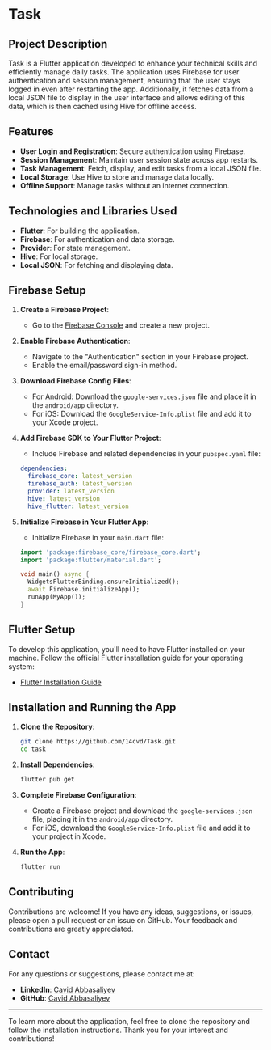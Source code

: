 # Task

## Project Description
Task is a Flutter application developed to enhance your technical skills and efficiently manage daily tasks. The application uses Firebase for user authentication and session management, ensuring that the user stays logged in even after restarting the app. Additionally, it fetches data from a local JSON file to display in the user interface and allows editing of this data, which is then cached using Hive for offline access.

## Features
- **User Login and Registration**: Secure authentication using Firebase.
- **Session Management**: Maintain user session state across app restarts.
- **Task Management**: Fetch, display, and edit tasks from a local JSON file.
- **Local Storage**: Use Hive to store and manage data locally.
- **Offline Support**: Manage tasks without an internet connection.

## Technologies and Libraries Used
- **Flutter**: For building the application.
- **Firebase**: For authentication and data storage.
- **Provider**: For state management.
- **Hive**: For local storage.
- **Local JSON**: For fetching and displaying data.

## Firebase Setup
1. **Create a Firebase Project**:
    - Go to the [Firebase Console](https://console.firebase.google.com/) and create a new project.

2. **Enable Firebase Authentication**:
    - Navigate to the "Authentication" section in your Firebase project.
    - Enable the email/password sign-in method.

3. **Download Firebase Config Files**:
    - For Android: Download the `google-services.json` file and place it in the `android/app` directory.
    - For iOS: Download the `GoogleService-Info.plist` file and add it to your Xcode project.

4. **Add Firebase SDK to Your Flutter Project**:
    - Include Firebase and related dependencies in your `pubspec.yaml` file:
    ```yaml
    dependencies:
      firebase_core: latest_version
      firebase_auth: latest_version
      provider: latest_version
      hive: latest_version
      hive_flutter: latest_version
    ```

5. **Initialize Firebase in Your Flutter App**:
    - Initialize Firebase in your `main.dart` file:
    ```dart
    import 'package:firebase_core/firebase_core.dart';
    import 'package:flutter/material.dart';

    void main() async {
      WidgetsFlutterBinding.ensureInitialized();
      await Firebase.initializeApp();
      runApp(MyApp());
    }
    ```

## Flutter Setup
To develop this application, you'll need to have Flutter installed on your machine. Follow the official Flutter installation guide for your operating system:

- [Flutter Installation Guide](https://flutter.dev/docs/get-started/install)

## Installation and Running the App
1. **Clone the Repository**:
    ```bash
    git clone https://github.com/14cvd/Task.git
    cd task
    ```

2. **Install Dependencies**:
    ```bash
    flutter pub get
    ```

3. **Complete Firebase Configuration**:
    - Create a Firebase project and download the `google-services.json` file, placing it in the `android/app` directory.
    - For iOS, download the `GoogleService-Info.plist` file and add it to your project in Xcode.

4. **Run the App**:
    ```bash
    flutter run
    ```

## Contributing
Contributions are welcome! If you have any ideas, suggestions, or issues, please open a pull request or an issue on GitHub. Your feedback and contributions are greatly appreciated.

## Contact
For any questions or suggestions, please contact me at:
- **LinkedIn**: [Cavid Abbasaliyev](https://www.linkedin.com/in/abbas3liyev/)
- **GitHub**: [Cavid Abbasaliyev](https://github.com/14cvd)

---

To learn more about the application, feel free to clone the repository and follow the installation instructions. Thank you for your interest and contributions!

